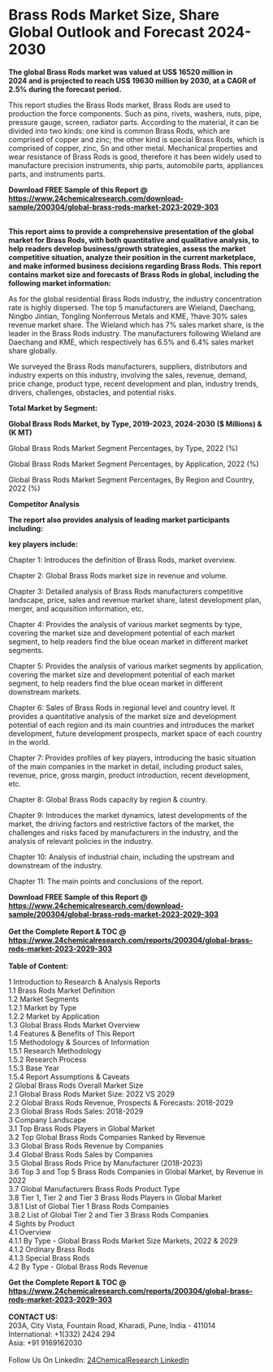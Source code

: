 <h1>Brass Rods Market Size, Share Global Outlook and Forecast 2024-2030</h1><p><strong>The global Brass Rods market was valued at US$ 16520 million in 2024 and is projected to reach US$ 19630 million by 2030, at a CAGR of 2.5% during the forecast period.</strong></p><p>
</p><p>This report studies the Brass Rods market, Brass Rods are used to production the force components. Such as pins, rivets, washers, nuts, pipe, pressure gauge, screen, radiator parts. According to the material, it can be divided into two kinds: one kind is common Brass Rods, which are comprised of copper and zinc; the other kind is special Brass Rods, which is comprised of copper, zinc, Sn and other metal. Mechanical properties and wear resistance of Brass Rods is good, therefore it has been widely used to manufacture precision instruments, ship parts, automobile parts, appliances parts, and instruments parts.</p><div><b>Download FREE Sample of this Report @ 
            <a href="https://www.24chemicalresearch.com/download-sample/200304/global-brass-rods-market-2023-2029-303">
            https://www.24chemicalresearch.com/download-sample/200304/global-brass-rods-market-2023-2029-303</a></b></div><br><p>
</p><p><strong>This report aims to provide a comprehensive presentation of the global market for Brass Rods, with both quantitative and qualitative analysis, to help readers develop business/growth strategies, assess the market competitive situation, analyze their position in the current marketplace, and make informed business decisions regarding Brass Rods. This report contains market size and forecasts of Brass Rods in global, including the following market information:</strong></p><p>
</p><p>
</p><p>As for the global residential Brass Rods industry, the industry concentration rate is highly dispersed. The top 5 manufacturers are Wieland, Daechang, Ningbo Jintian, Tongling Nonferrous Metals and KME, ?have 30% sales revenue market share. The Wieland which has 7% sales market share, is the leader in the Brass Rods industry. The manufacturers following Wieland are Daechang and KME, which respectively has 6.5% and 6.4% sales market share globally.</p><p>
We surveyed the Brass Rods manufacturers, suppliers, distributors and industry experts on this industry, involving the sales, revenue, demand, price change, product type, recent development and plan, industry trends, drivers, challenges, obstacles, and potential risks.</p><p>
<strong>Total Market by Segment:</strong></p><p>
</p><p><strong>Global Brass Rods Market, by Type, 2019-2023, 2024-2030 ($ Millions) &amp; (K MT)</strong></p><p>
Global Brass Rods Market Segment Percentages, by Type, 2022 (%)</p><p>
</p><p>
Global Brass Rods Market Segment Percentages, by Application, 2022 (%)</p><p>
</p><p>
Global Brass Rods Market Segment Percentages, By Region and Country, 2022 (%)</p><p>
</p><p></p><p>
</p><p></p><p>
</p><p></p><p>
</p><p></p><p>
</p><p></p><p>
</p><p></p><p>
</p><p>
<strong>Competitor Analysis</strong></p><p>
<strong>The report also provides analysis of leading market participants including:</strong></p><p>
</p><p>
<strong>key players include:</strong></p><p>
</p><p>
Chapter 1: Introduces the definition of Brass Rods, market overview.</p><p>
Chapter 2: Global Brass Rods market size in revenue and volume.</p><p>
Chapter 3: Detailed analysis of Brass Rods manufacturers competitive landscape, price, sales and revenue market share, latest development plan, merger, and acquisition information, etc.</p><p>
Chapter 4: Provides the analysis of various market segments by type, covering the market size and development potential of each market segment, to help readers find the blue ocean market in different market segments.</p><p>
Chapter 5: Provides the analysis of various market segments by application, covering the market size and development potential of each market segment, to help readers find the blue ocean market in different downstream markets.</p><p>
Chapter 6: Sales of Brass Rods in regional level and country level. It provides a quantitative analysis of the market size and development potential of each region and its main countries and introduces the market development, future development prospects, market space of each country in the world.</p><p>
Chapter 7: Provides profiles of key players, introducing the basic situation of the main companies in the market in detail, including product sales, revenue, price, gross margin, product introduction, recent development, etc.</p><p>
Chapter 8: Global Brass Rods capacity by region &amp; country.</p><p>
Chapter 9: Introduces the market dynamics, latest developments of the market, the driving factors and restrictive factors of the market, the challenges and risks faced by manufacturers in the industry, and the analysis of relevant policies in the industry.</p><p>
Chapter 10: Analysis of industrial chain, including the upstream and downstream of the industry.</p><p>
Chapter 11: The main points and conclusions of the report.</p><div><b>Download FREE Sample of this Report @ 
            <a href="https://www.24chemicalresearch.com/download-sample/200304/global-brass-rods-market-2023-2029-303">
            https://www.24chemicalresearch.com/download-sample/200304/global-brass-rods-market-2023-2029-303</a></b></div><br><div><b>Get the Complete Report & TOC @ 
            <a href="https://www.24chemicalresearch.com/reports/200304/global-brass-rods-market-2023-2029-303">
            https://www.24chemicalresearch.com/reports/200304/global-brass-rods-market-2023-2029-303</a></b></div><br>
            <b>Table of Content:</b><p>1 Introduction to Research & Analysis Reports<br />
    1.1 Brass Rods Market Definition<br />
    1.2 Market Segments<br />
        1.2.1 Market by Type<br />
        1.2.2 Market by Application<br />
    1.3 Global Brass Rods Market Overview<br />
    1.4 Features & Benefits of This Report<br />
    1.5 Methodology & Sources of Information<br />
        1.5.1 Research Methodology<br />
        1.5.2 Research Process<br />
        1.5.3 Base Year<br />
        1.5.4 Report Assumptions & Caveats<br />
2 Global Brass Rods Overall Market Size<br />
    2.1 Global Brass Rods Market Size: 2022 VS 2029<br />
    2.2 Global Brass Rods Revenue, Prospects & Forecasts: 2018-2029<br />
    2.3 Global Brass Rods Sales: 2018-2029<br />
3 Company Landscape<br />
    3.1 Top Brass Rods Players in Global Market<br />
    3.2 Top Global Brass Rods Companies Ranked by Revenue<br />
    3.3 Global Brass Rods Revenue by Companies<br />
    3.4 Global Brass Rods Sales by Companies<br />
    3.5 Global Brass Rods Price by Manufacturer (2018-2023)<br />
    3.6 Top 3 and Top 5 Brass Rods Companies in Global Market, by Revenue in 2022<br />
    3.7 Global Manufacturers Brass Rods Product Type<br />
    3.8 Tier 1, Tier 2 and Tier 3 Brass Rods Players in Global Market<br />
        3.8.1 List of Global Tier 1 Brass Rods Companies<br />
        3.8.2 List of Global Tier 2 and Tier 3 Brass Rods Companies<br />
4 Sights by Product<br />
    4.1 Overview<br />
        4.1.1 By Type - Global Brass Rods Market Size Markets, 2022 & 2029<br />
        4.1.2 Ordinary Brass Rods<br />
        4.1.3 Special Brass Rods<br />
    4.2 By Type - Global Brass Rods Revenue</p><div><b>Get the Complete Report & TOC @ 
            <a href="https://www.24chemicalresearch.com/reports/200304/global-brass-rods-market-2023-2029-303">
            https://www.24chemicalresearch.com/reports/200304/global-brass-rods-market-2023-2029-303</a></b></div><br><b>CONTACT US:</b><br>
            203A, City Vista, Fountain Road, Kharadi, Pune, India - 411014<br>
            International: +1(332) 2424 294<br>
            Asia: +91 9169162030 <br><br>
            Follow Us On LinkedIn: <a href="https://www.linkedin.com/company/24chemicalresearch/">24ChemicalResearch LinkedIn</a>